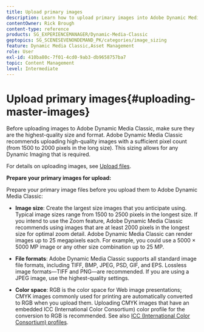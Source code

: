 ```yaml
---
title: Upload primary images
description: Learn how to upload primary images into Adobe Dynamic Media Classic.
contentOwner: Rick Brough
content-type: reference
products: SG_EXPERIENCEMANAGER/Dynamic-Media-Classic
geptopics: SG_SCENESEVENONDEMAND_PK/categories/image_sizing
feature: Dynamic Media Classic,Asset Management
role: User
exl-id: 410ba80c-7f01-4cd0-9ab3-db9658757ba7
topic: Content Management
level: Intermediate
---
```

# Upload primary images{#uploading-master-images}

Before uploading images to Adobe Dynamic Media Classic, make sure they are the highest-quality size and format. Adobe Dynamic Media Classic recommends uploading high-quality images with a sufficient pixel count (from 1500 to 2000 pixels in the long size). This sizing allows for any Dynamic Imaging that is required.

For details on uploading images, see [Upload files](uploading-files.md#uploading_files).

**Prepare your primary images for upload:**

Prepare your primary image files before you upload them to Adobe Dynamic Media Classic:

* **Image size**: Create the largest size images that you anticipate using. Typical image sizes range from 1500 to 2500 pixels in the longest size. If you intend to use the Zoom feature, Adobe Dynamic Media Classic recommends using images that are at least 2000 pixels in the longest size for optimal zoom detail. Adobe Dynamic Media Classic can render images up to 25 megapixels each. For example, you could use a 5000 &times; 5000 MP image or any other size combination up to 25 MP.

* **File formats**: Adobe Dynamic Media Classic supports all standard image file formats, including TIFF, BMP, JPEG, PSD, GIF, and EPS. Lossless image formats—TIFF and PNG—are recommended. If you are using a JPEG image, use the highest-quality settings.

* **Color space**: RGB is the color space for Web image presentations; CMYK images commonly used for printing are automatically converted to RGB when you upload them. Uploading CMYK images that have an embedded ICC (International Color Consortium) color profile for the conversion to RGB is recommended. See also [ICC (International Color Consortium) profiles](/help/using/icc-profiles.md).
